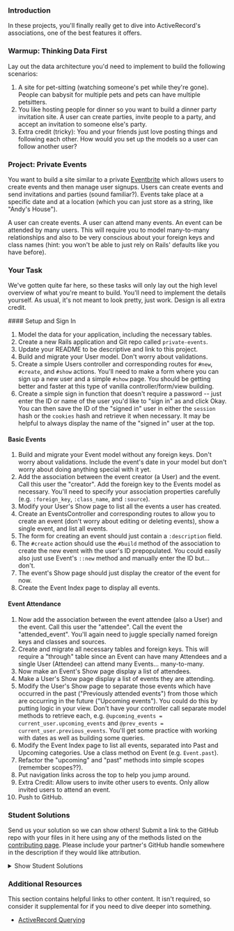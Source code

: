 ### Introduction

In these projects, you'll finally really get to dive into ActiveRecord's associations, one of the best features it offers.

### Warmup: Thinking Data First

Lay out the data architecture you'd need to implement to build the following scenarios:

1. A site for pet-sitting (watching someone's pet while they're gone). People can babysit for multiple pets and pets can have multiple petsitters.
2. You like hosting people for dinner so you want to build a dinner party invitation site. A user can create parties, invite people to a party, and accept an invitation to someone else's party.
3. Extra credit (tricky): You and your friends just love posting things and following each other. How would you set up the models so a user can follow another user?

### Project: Private Events

You want to build a site similar to a private [Eventbrite](http://www.eventbrite.com) which allows users to create events and then manage user signups. Users can create events and send invitations and parties (sound familiar?). Events take place at a specific date and at a location (which you can just store as a string, like "Andy's House").

A user can create events. A user can attend many events. An event can be attended by many users. This will require you to model many-to-many relationships and also to be very conscious about your foreign keys and class names (hint: you won't be able to just rely on Rails' defaults like you have before).

### Your Task

We've gotten quite far here, so these tasks will only lay out the high level overview of what you're meant to build. You'll need to implement the details yourself. As usual, it's not meant to look pretty, just work. Design is all extra credit.

<div class="lesson-content__panel" markdown="1">
#### Setup and Sign In

1. Model the data for your application, including the necessary tables.
2. Create a new Rails application and Git repo called `private-events`.
3. Update your README to be descriptive and link to this project.
4. Build and migrate your User model. Don't worry about validations.
5. Create a simple Users controller and corresponding routes for `#new`, `#create`, and `#show` actions. You'll need to make a form where you can sign up a new user and a simple `#show` page. You should be getting better and faster at this type of vanilla controller/form/view building.
6. Create a simple sign in function that doesn't require a password -- just enter the ID or name of the user you'd like to "sign in" as and click Okay. You can then save the ID of the "signed in" user in either the `session` hash or the `cookies` hash and retrieve it when necessary. It may be helpful to always display the name of the "signed in" user at the top.

#### Basic Events

1. Build and migrate your Event model without any foreign keys. Don't worry about validations. Include the event's date in your model but don't worry about doing anything special with it yet.
2. Add the association between the event creator (a User) and the event. Call this user the "creator". Add the foreign key to the Events model as necessary. You'll need to specify your association properties carefully (e.g. `:foreign_key`, `:class_name`, and `:source`).
3. Modify your User's Show page to list all the events a user has created.
4. Create an EventsController and corresponding routes to allow you to create an event (don't worry about editing or deleting events), show a single event, and list all events.
5. The form for creating an event should just contain a `:description` field.
6. The `#create` action should use the `#build` method of the association to create the new event with the user's ID prepopulated. You could easily also just use Event's `::new` method and manually enter the ID but... don't.
7. The event's Show page should just display the creator of the event for now.
8. Create the Event Index page to display all events.

#### Event Attendance

1. Now add the association between the event attendee (also a User) and the event. Call this user the "attendee". Call the event the "attended_event". You'll again need to juggle specially named foreign keys and classes and sources.
2. Create and migrate all necessary tables and foreign keys. This will require a "through" table since an Event can have many Attendees and a single User (Attendee) can attend many Events... many-to-many.
3. Now make an Event's Show page display a list of attendees.
4. Make a User's Show page display a list of events they are attending.
5. Modify the User's Show page to separate those events which have occurred in the past ("Previously attended events") from those which are occurring in the future ("Upcoming events"). You could do this by putting logic in your view. Don't have your controller call separate model methods to retrieve each, e.g. `@upcoming_events = current_user.upcoming_events` and `@prev_events = current_user.previous_events`. You'll get some practice with working with dates as well as building some queries.
6. Modify the Event Index page to list all events, separated into Past and Upcoming categories. Use a class method on Event (e.g. `Event.past`).
7. Refactor the "upcoming" and "past" methods into simple scopes (remember scopes??).
8. Put navigation links across the top to help you jump around.
9. Extra Credit: Allow users to invite other users to events. Only allow invited users to attend an event.
10. Push to GitHub.

</div>

### Student Solutions

Send us your solution so we can show others! Submit a link to the GitHub repo with your files in it here using any of the methods listed on the [contributing page](http://github.com/TheOdinProject/curriculum/blob/master/contributing.md). Please include your partner's GitHub handle somewhere in the description if they would like attribution.

<details markdown="block">
  <summary> Show Student Solutions </summary>

- Add your solution below this line!
- [Saul-Good-Homie's Solution](https://github.com/Saul-Good-Homie/private_events)
- [pudu87's Solution](https://github.com/pudu87/private-events) 
- [irlgabriel's Solution](https://github.com/irlgabriel/private-events) 
- [Christian Páez's Solution](https://github.com/christian1894/odin-project-private-events) - [View in Browser](https://ruby-on-rails-private-events.herokuapp.com)
- [Christian's Solution](https://github.com/rueeazy/private-events)
- [Grant Cottle's Solution](https://github.com/grantmaster89/private_events) - [View in Browser](https://mighty-brook-58273.herokuapp.com/events)
- [Jason Thompson's Solution](https://github.com/jasont01/private-events) - [View in Browser](https://secret-coast-99413.herokuapp.com/)
- [Olugbade Olalekan's Solution](https://github.com/gbadesimple/private-events-project) - [View in Browser](https://immense-brushlands-08618.herokuapp.com/)
- [Learnsometing's solution](https://github.com/learnsometing/rails-private_events)
- [Simon Tharby's solution](https://github.com/jinjagit/social_light) - [View in browser](https://social-light-simontharby.herokuapp.com/)
- [prw001's solution](https://github.com/prw001/private_events)
- [Max Garber's solution](https://github.com/bubblebooy/private-events)
- [Austin Fisher's solution](https://thawing-everglades-63943.herokuapp.com/)
- [Javier Machin's solution](https://github.com/Javier-Machin/private-events) - [View in Browser](https://social-boost-app.herokuapp.com/)
- [0zra's solution](https://github.com/0zra/event-planner)
- [Raiko's solution](https://github.com/Cypher0/private-events) - [View in Browser](https://radiant-brook-28646.herokuapp.com/)
- [Jmooree30's solution](https://github.com/jmooree30/private-events.git) - [View in Broswer](https://sleepy-wildwood-90425.herokuapp.com/)
- [theghall's solution](https://github.com/theghall/odin-private-events.git)
- [Clayton Sweeten's solution](https://github.com/cjsweeten101/private-events)
- [Jonathan Yiv's solution](https://github.com/JonathanYiv/private-events) - [View in Browser](https://shielded-waters-45439.herokuapp.com)
- [nmac's solution](https://github.com/nmacawile/Events)
- [ToTenMilan's solution](https://github.com/ToTenMilan/the_odin_project/tree/master/rails/associations/private-events) - [View in browser](http://iventbrite.herokuapp.com/)
- [mindovermiles262's solution](https://github.com/mindovermiles262/odin-events)
- [holdercp's solution](https://github.com/holdercp/private-events) - [View in browser](https://aqueous-shore-53729.herokuapp.com/)
- [jfonz412's solution](https://github.com/jfonz412/private-events)
- [yilmazgunalp's solution](github.com/yilmazgunalp/private-events) - [Live version](https://my-private-events.herokuapp.com/)
- [CloudTemplar\_'s solution](https://github.com/cloudtemplar/private-events) - [Live version](https://shielded-falls-83468.herokuapp.com/)
- [LPSV's solution](https://github.com/leosoaivan/TOP_ror_private_events)
- [Jib's solution](https://github.com/NuclearMachine/odin_rails/tree/master/private_events) - [Live version](https://sheltered-crag-16269.herokuapp.com/)
- [Austin's solution](https://github.com/CouchofTomato/private_events)
- [Jamie's solution](https://github.com/Jberczel/private_events) - [View in browser](http://privent.herokuapp.com/)
- [Donald's solution](https://github.com/donaldali/odin-rails/tree/master/private-events)
- [TomTom's solution](https://github.com/tim5046/projectOdin/tree/master/Rails/private-events/private-events)
- [Erithair's solution](https://github.com/N19270/private-events) - [View in browser](http://private-events.herokuapp.com/)
- [Marina Sergeyeva's solution](https://github.com/imousterian/OdinProject/tree/master/Project3_EventBrite/private-events)
- [Kate McFaul's solution](https://github.com/craftykate/odin-project/tree/master/Chapter_04-Advanced_Rails/private_events)
- [Tommy Noe's solution](https://github.com/thomasjnoe/private-events)
- [Vidul's solution](https://github.com/viparthasarathy/private-events)
- [Aleksandar's solution](https://github.com/rodic/private-events)
- [Vidul's solution](https://github.com/viparthasarathy/private-events) - [View in browser](https://fierce-headland-7201.herokuapp.com/)
- [Jason Matthews' solution](https://github.com/fo0man/private-events)
- [Dominik Stodolny's solution](https://github.com/dstodolny/private-events)
- [Kevin Mulhern's solution](https://github.com/KevinMulhern/private_events) - [View in browser](https://privateevents.herokuapp.com/)
- [AtActionPark's solution](https://github.com/AtActionPark/odin_private_event) - [View in browser](https://afternoon-citadel-2578.herokuapp.com/)
- [Andrej Dragojevic's solution](https://github.com/antrix1/PrivateEvents) - [View in browser](https://calm-refuge-3455.herokuapp.com/)
- [dchen71's solution](https://github.com/dchen71/private-events) - [View in browser](http://ronchon-moliere-6251.herokuapp.com/)
- [Matias Pan's solution](https://github.com/kriox26/private-events) - [View in browser](https://polar-refuge-9964.herokuapp.com/)
- [Tomislav Mikulin's solution](https://github.com/MrKindle85/private-events)
- [Florian Mainguy's solution](https://github.com/florianmainguy/theodinproject/tree/master/rails/private-events)
- [Radi Totev's solution](https://github.com/raditotev/private-events)
- [cdouglass's solution](https://github.com/cdouglass/odin-project-exercises/tree/master/rails/private-events)
- [Luke Walker's solution](https://github.com/ubershibs/rails_course/tree/master/private-events)
- [Scott Bobbitt's solution](https://github.com/sco-bo/private-events)
- [srashidi's solution](https://github.com/srashidi/Active_Record_Associations/tree/master/private-events)
- [Max Gallant's solution](https://github.com/mcgalcode/private-events) - [View in browser](https://secret-gorge-95812.herokuapp.com/)
- [Hassan Mahmoud's solution](https://github.com/HassanTC/private-events)
- [Miguel Herrera's solution](https://github.com/migueloherrera/private-events)
- [James Brooks's solution](https://github.com/jhbrooks/private-events) - [View in browser](https://polar-caverns-15299.herokuapp.com/)
- [Matt Velez's solution](https://github.com/Timecrash/rails-projects/tree/master/private-events)
- [Sander Schepens's solution](https://github.com/schepens83/theodinproject.com/tree/master/rails/project9--private-events/private-events)
- [Mateo Mejia's solution](https://github.com/mateomgj/private-events) - [View in browser](https://fierce-brushlands-63385.herokuapp.com/)
- [Fabricio Carrara's solution](https://github.com/fcarrara/private-events) - [View in browser](https://private-events-rails.herokuapp.com)
- [Akshay Bharwani's solution](https://github.com/akshaybharwani/private-events)
- [Martin Safer's solution](https://github.com/mtsafer/private-events) - [View in browser](https://aqueous-woodland-15720.herokuapp.com/)
- [Shala Qweghen's solution](https://github.com/ShalaQweghen/private_events) - [View in browser](http://cryptic-mesa-97521.herokuapp.com/)
- [John's solution](https://github.com/johnTheDudeMan/private_events)
- [Oscar Y.'s solution](https://github.com/mysteryihs/private-events)
- [Till S.'s solution](https://github.com/gitseti/private-events) - [View in browser](https://protected-citadel-60271.herokuapp.com/)
- [Frank V's solution](https://github.com/fv42wid/events)
- [Amrr Bakry's solution](https://github.com/Amrrbakry/rails_the_odin_project/tree/master/private_events) - [View in browser](https://fathomless-shore-10615.herokuapp.com/)
- [David Chapman's solution](https://github.com/davidchappy/odin_training_projects/tree/master/private-events)
- [Dylan's non RESTful solution](https://github.com/resputin/the_odin_project/tree/master/Rails/private-events)
- [DV's solution](https://github.com/dvislearning/private-events) - [View in browser](https://sleepy-everglades-63021.herokuapp.com/)
- [Sophia Wu's solution](https://github.com/SophiaLWu/private-events) - [View in browser](https://quiet-forest-50554.herokuapp.com/)
- [Eric Gonzalez solution](https://github.com/Twinpair/Eventor) - [View in browser](https://rails-eventor.herokuapp.com/)
- [Tom Westerhout's solution](https://github.com/TomWesterhout/private_events) - [View in browser](https://private-events-170388.herokuapp.com/)
- [at0micred's solution](https://github.com/amyjording/private-events)
- [Francisco Carlos's solution](https://github.com/fcarlosdev/the_odin_project/tree/master/private-events)
- [Punnadittr's solution](https://github.com/punnadittr/private-events) - [View in browser](https://boiling-plains-19274.herokuapp.com/)
- [Uy Bình's solution](https://github.com/uybinh/private_events_odin) - [View in browser](https://private-event-odin.herokuapp.com)
- [Agon's solution](https://github.com/AgonIdrizi/private-events) - [View in browser](https://myprivateevents.herokuapp.com/)
- [Malaika's Solution](https://github.com/malaikaMI/Event) - [View in browser](https://radiant-brook-99300.herokuapp.com/)
- [Jamesredux's Solution](https://github.com/Jamesredux/private-events) - [View in browser](https://infinite-basin-31084.herokuapp.com/)
- [bchalman's solution](https://github.com/bchalman/private-events)
- [Alex's solution](https://github.com/alexcorremans/private-events)
- [Brendaneus' Solution](https://github.com/Brendaneus/the_odin_project/tree/master/ruby_on_rails/private-events) - [View in browser](https://odin-private-events-0.herokuapp.com/events)
- [CodingCop's Solution](https://github.com/cleve703/private-events)
- [leetie's Solution](https://github.com/leetie/private-events) - [View in Browser](https://damp-ocean-10801.herokuapp.com/)
- [Run After's Solution](https://github.com/run-after/private-events)
- [Cristobal Becerra's Solution](https://github.com/powei94/private-events) - [View in Browser](https://sheltered-mountain-61366.herokuapp.com/)
- [Lucas Bide's Solution](https://github.com/Lucas-Bide/private_events)
- [Duarte's Barebones Solution](https://github.com/Duartemartins/events-app)
- [Jose Salvador's Solution](https://github.com/Jsalvadorpp/private-members)
- [Joshua Aldridge's Solution](https://github.com/JFAldridge/private-events) - [View in Browser](https://fathomless-scrubland-74558.herokuapp.com/)
- [Ovsjah Schweinefresser's Solution](https://github.com/Ovsjah/private_events) - [View in Browser](https://ovsjah-private-events.herokuapp.com/)
- [Dennis Cope's Solution](https://github.com/coped/private-events) - [View in Browser](https://private-events-top-coped.herokuapp.com/)
- [Ian's Solution](https://github.com/IanMKesler/private_events)
- [Braxton Lemmon's Solution](https://github.com/braxtonlemmon/private-events) - [View in Browser](https://safe-retreat-68130.herokuapp.com/)
- [Kevin Vuong's Solution](https://github.com/fffear/private-events)
- [Learnsometing's Solution](https://github.com/learnsometing/rails-private_events)
- [Simon Tharby's Solution](https://github.com/jinjagit/social_light) - [View in Browser](https://social-light-simontharby.herokuapp.com/)
- [prw001's Solution](https://github.com/prw001/private_events)
- [Max Garber's Solution](https://github.com/bubblebooy/private-events)
- [Austin Fisher's Solution](https://thawing-everglades-63943.herokuapp.com/)
- [Javier Machin's Solution](https://github.com/Javier-Machin/private-events) - [View in Browser](https://social-boost-app.herokuapp.com/)
- [0zra's Solution](https://github.com/0zra/event-planner)
- [Jmooree30's Solution](https://github.com/jmooree30/private-events.git) - [View in Broswer](https://sleepy-wildwood-90425.herokuapp.com/)
- [theghall's Solution](https://github.com/theghall/odin-private-events.git)
- [Clayton Sweeten's Solution](https://github.com/cjsweeten101/private-events)
- [Jonathan Yiv's Solution](https://github.com/JonathanYiv/private-events) - [View in Browser](https://shielded-waters-45439.herokuapp.com)
- [nmac's Solution](https://github.com/nmacawile/Events)
- [ToTenMilan's Solution](https://github.com/ToTenMilan/the_odin_project/tree/master/rails/associations/private-events) - [View in Browser](http://iventbrite.herokuapp.com/)
- [mindovermiles262's Solution](https://github.com/mindovermiles262/odin-events)
- [holdercp's Solution](https://github.com/holdercp/private-events) - [View in Browser](https://aqueous-shore-53729.herokuapp.com/)
- [jfonz412's Solution](https://github.com/jfonz412/private-events)
- [yilmazgunalp's Solution](github.com/yilmazgunalp/private-events) - [Live version](https://my-private-events.herokuapp.com/)
- [CloudTemplar\_'s Solution](https://github.com/cloudtemplar/private-events) - [Live version](https://shielded-falls-83468.herokuapp.com/)
- [LPSV's Solution](https://github.com/leosoaivan/TOP_ror_private_events)
- [Jib's Solution](https://github.com/NuclearMachine/odin_rails/tree/master/private_events) - [Live version](https://sheltered-crag-16269.herokuapp.com/)
- [Austin's Solution](https://github.com/CouchofTomato/private_events)
- [Jamie's Solution](https://github.com/Jberczel/private_events) - [View in Browser](http://privent.herokuapp.com/)
- [Donald's Solution](https://github.com/donaldali/odin-rails/tree/master/private-events)
- [TomTom's Solution](https://github.com/tim5046/projectOdin/tree/master/Rails/private-events/private-events)
- [Erithair's Solution](https://github.com/N19270/private-events) - [View in Browser](http://private-events.herokuapp.com/)
- [Marina Sergeyeva's Solution](https://github.com/imousterian/OdinProject/tree/master/Project3_EventBrite/private-events)
- [Kate McFaul's Solution](https://github.com/craftykate/odin-project/tree/master/Chapter_04-Advanced_Rails/private_events)
- [Tommy Noe's Solution](https://github.com/thomasjnoe/private-events)
- [Vidul's Solution](https://github.com/viparthasarathy/private-events)
- [Aleksandar's Solution](https://github.com/rodic/private-events)
- [Vidul's Solution](https://github.com/viparthasarathy/private-events) - [View in Browser](https://fierce-headland-7201.herokuapp.com/)
- [Jason Matthews' Solution](https://github.com/fo0man/private-events)
- [Dominik Stodolny's Solution](https://github.com/dstodolny/private-events)
- [Kevin Mulhern's Solution](https://github.com/KevinMulhern/private_events) - [View in Browser](https://privateevents.herokuapp.com/)
- [AtActionPark's Solution](https://github.com/AtActionPark/odin_private_event) - [View in Browser](https://afternoon-citadel-2578.herokuapp.com/)
- [Andrej Dragojevic's Solution](https://github.com/antrix1/PrivateEvents) - [View in Browser](https://calm-refuge-3455.herokuapp.com/)
- [dchen71's Solution](https://github.com/dchen71/private-events) - [View in Browser](http://ronchon-moliere-6251.herokuapp.com/)
- [Matias Pan's Solution](https://github.com/kriox26/private-events) - [View in Browser](https://polar-refuge-9964.herokuapp.com/)
- [Tomislav Mikulin's Solution](https://github.com/MrKindle85/private-events)
- [Florian Mainguy's Solution](https://github.com/florianmainguy/theodinproject/tree/master/rails/private-events)
- [Radi Totev's Solution](https://github.com/raditotev/private-events)
- [cdouglass's Solution](https://github.com/cdouglass/odin-project-exercises/tree/master/rails/private-events)
- [Luke Walker's Solution](https://github.com/ubershibs/rails_course/tree/master/private-events)
- [Scott Bobbitt's Solution](https://github.com/sco-bo/private-events)
- [srashidi's Solution](https://github.com/srashidi/Active_Record_Associations/tree/master/private-events)
- [Max Gallant's Solution](https://github.com/mcgalcode/private-events) - [View in Browser](https://secret-gorge-95812.herokuapp.com/)
- [Hassan Mahmoud's Solution](https://github.com/HassanTC/private-events)
- [Miguel Herrera's Solution](https://github.com/migueloherrera/private-events)
- [James Brooks's Solution](https://github.com/jhbrooks/private-events) - [View in Browser](https://polar-caverns-15299.herokuapp.com/)
- [Matt Velez's Solution](https://github.com/Timecrash/rails-projects/tree/master/private-events)
- [Sander Schepens's Solution](https://github.com/schepens83/theodinproject.com/tree/master/rails/project9--private-events/private-events)
- [Mateo Mejia's Solution](https://github.com/mateomgj/private-events) - [View in Browser](https://fierce-brushlands-63385.herokuapp.com/)
- [Fabricio Carrara's Solution](https://github.com/fcarrara/private-events) - [View in Browser](https://private-events-rails.herokuapp.com)
- [Akshay Bharwani's Solution](https://github.com/akshaybharwani/private-events)
- [Martin Safer's Solution](https://github.com/mtsafer/private-events) - [View in Browser](https://aqueous-woodland-15720.herokuapp.com/)
- [Shala Qweghen's Solution](https://github.com/ShalaQweghen/private_events) - [View in Browser](http://cryptic-mesa-97521.herokuapp.com/)
- [John's Solution](https://github.com/johnTheDudeMan/private_events)
- [Oscar Y.'s Solution](https://github.com/mysteryihs/private-events)
- [Till S.'s Solution](https://github.com/gitseti/private-events) - [View in Browser](https://protected-citadel-60271.herokuapp.com/)
- [Frank V's Solution](https://github.com/fv42wid/events)
- [Amrr Bakry's Solution](https://github.com/Amrrbakry/rails_the_odin_project/tree/master/private_events) - [View in Browser](https://fathomless-shore-10615.herokuapp.com/)
- [David Chapman's Solution](https://github.com/davidchappy/odin_training_projects/tree/master/private-events)
- [Dylan's non RESTful Solution](https://github.com/resputin/the_odin_project/tree/master/Rails/private-events)
- [DV's Solution](https://github.com/dvislearning/private-events) - [View in Browser](https://sleepy-everglades-63021.herokuapp.com/)
- [Sophia Wu's Solution](https://github.com/SophiaLWu/private-events) - [View in Browser](https://quiet-forest-50554.herokuapp.com/)
- [Eric Gonzalez Solution](https://github.com/Twinpair/Eventor) - [View in Browser](https://rails-eventor.herokuapp.com/)
- [Tom Westerhout's Solution](https://github.com/TomWesterhout/private_events) - [View in Browser](https://private-events-170388.herokuapp.com/)
- [at0micred's Solution](https://github.com/amyjording/private-events)
- [Francisco Carlos's Solution](https://github.com/fcarlosdev/the_odin_project/tree/master/private-events)
- [Punnadittr's Solution](https://github.com/punnadittr/private-events) - [View in Browser](https://boiling-plains-19274.herokuapp.com/)
- [Uy Bình's Solution](https://github.com/uybinh/private_events_odin) - [View in Browser](https://private-event-odin.herokuapp.com)
- [Agon's Solution](https://github.com/AgonIdrizi/private-events) - [View in Browser](https://myprivateevents.herokuapp.com/)
- [Malaika's Solution](https://github.com/malaikaMI/Event) - [View in Browser](https://radiant-brook-99300.herokuapp.com/)
- [Jamesredux's Solution](https://github.com/Jamesredux/private-events) - [View in Browser](https://infinite-basin-31084.herokuapp.com/)
- [bchalman's Solution](https://github.com/bchalman/private-events)
- [Alex's Solution](https://github.com/alexcorremans/private-events)
- [Brendaneus' Solution](https://theodinprojects.live/courses/ruby-on-rails/projects/private-events)
- [vanny96's Solution](https://github.com/vanny96/private-events) - [View in Browser](https://rocky-eyrie-58239.herokuapp.com/)
- [JamCry's Solution](https://github.com/jamcry/private-events) - [View in Browser](https://gentle-journey-93500.herokuapp.com/)
- [Tolulope Olusakin's Solution](https://github.com/Oluwadamilareolusakin/eventor) - [View in Browser](http://eventor-io.herokuapp.com/)
- [Rey van den Berg's Solution](https://github.com/Rey810/private-events)
- [Sanyogita's Solution](https://github.com/SanyogitaPandit/ruby_on_rails/tree/master/private-events)
- [Timework's Solution](https://github.com/Timework/private-events)
- [Bendee's Soultion](https://github.com/bendee48/rails-private-events) - [View in Browser](https://aqueous-gorge-20348.herokuapp.com/)
- [Robert Suazo's Soultion](https://github.com/rsuazo/private-events) - [View in Browser](https://private-events-suazo.herokuapp.com/)
</details>

### Additional Resources

This section contains helpful links to other content. It isn't required, so consider it supplemental for if you need to dive deeper into something.

- [ActiveRecord Querying](http://guides.rubyonrails.org/active_record_querying.html)
